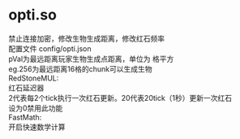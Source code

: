 # opti.so  
禁止连接加密，修改生物生成距离，修改红石频率  
配置文件 config/opti.json  
pVal为最远距离玩家生物生成点距离，单位为 格平方  
eg.256为最远距离16格的chunk可以生成生物  
RedStoneMUL:  
红石延迟器  
2代表每2个tick执行一次红石更新。20代表20tick（1秒）更新一次红石  
设为0禁用此功能  
FastMath:  
开启快速数学计算  
